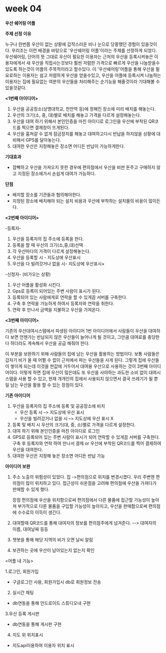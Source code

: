 
# week 04

**우산 쉐어링 어플**

**주제 선정 이유**

누구나 한번쯤 우산이 없는 상황에 갑작스러운 비나 눈으로 당황했던 경험이 있을것이다. 우리조는 이런 배경을 바탕으로 '우산쉐어링 어플'이라는 주제를 선정하게 되었다. 우산쉐어링, 단어의 뜻 그대로 우산이 필요한 이용자는 근처의 우산을 등록시켜놓은 이용자에게서 새 우산을 직접사는것보다 훨씬 저렴한 가격으로 빠르게 우산을 나눔받을수 있도록 하는것이 어플의 주목적이라고 할수있다. 이 '우산쉐어링'어플을 통해 우산을 필요로하는 이용자는 쉽고 저렴하게 우산을 얻을수있고, 우산을 어플에 등록시켜 나눔하는 이용자는 집에 필요없는 여분의 우산들을 처리해주는 순기능을 해줄것이라 기대해볼 수 있을것같다.





  **<1번째 아이디어>**
1. 우산을 공공장소(상명대학교, 천안역 등)에 정해진 장소에 미리 배치를 해놓는다.
2. 우산의 크기(소, 중, 대)별로 배치를 해놓고 가격을 다르게 설정해놓는다.
3. 우산을 대여 하기 위해서 본인인증을 마친 아이디로 로그인을 우산에 부착된 QR코드를 찍으면 결제창이 뜨게된다.
4. 우산을 훔쳐갈 수 없게 잠금장치를 해놓고 대여하고다시 반납을 하지않을 상황에 대비해서 GPS를 달아놓는다.
5. 대여한 우산은 지정해놓은 장소면 어디든 반납이 가능하게한다.

**기대효과**
- 깜빡하고 우산을 가져오지 못한 경우에 편의점에서 우산을 비싼 돈주고 구매하지 않고 지정된 장소에가서 손쉽게 대여가 가능하다.

**단점**
- 배치할 장소를 기관들과 협의해야한다.
- 지정된 장소에 배치해야 되는 설치 비용과 우산에 부착하는 설치물의 비용이 많이든다.





  
 **<2번째 아이디어>**
  
-등록자-
1. 우산을 등록자의 집 주소에 등록을 한다.
2. 등록을 할 때 우산의 크기(소,중,대)선택
3. 각 우산마다의 가격이 다르게 설정해놓는다. 
4. 우산을 등록할 시 - 지도상에 우산표시
5. 우산을 다 빌려갓거나 없을 시- 지도상에 우산표시×

-신청자-
(비가오는 상황)
1. 우산 어플을 활성화 시킨다.
2. Gps로 등록이 되어있는 주변 사람이 표시가 된다. 
3. 등록되어 있는 사람에게로 연락을 할 수 있게끔 서버를 구축한다. 
4. 구축 후 연락을 가능하게 하여서 등록자와 연락을 취한다. 
5. 연락 후 만나서 금액을 지불하고 우산을 가져온다.






 **<3번째 아이디어>**
  
기존의 우산대여시스템에서 파생된 아이디어
1번 아이디어에서 사람들이 우산을 대여하다 보면 언젠가는 반납되지 않은 우산들이 늘어나게 될 것이고, 그만큼 대여료를 충당한다 하더라도 계속해서 우산을 공급 해줘야 한다. 

이 부분을 보완하기 위해 사람들의 집에 남는 우산을 활용하는 방법이다. 
보통 사람들은 갑자기 비가 올 때 어쩔 수 없이 근처에서 파는 우산들을 사게 된다. 그렇게 집에 우산들이 쌓이게 되는데 이것을 싼값에 거두어서 대여용 우산으로 사용하는 것이 3번째 아이디어이다. 
이렇게 하면 집에 우산이 많은데도 또 우산을 사야하는 과도한 소비 없이 대여시스템을 사용 할 수 있고, 현재 개개인의 집에서 사용되지 않으면서 결국 쓰레기가 될 뿐일 남는 우산을 활용 할 수 있는 장점이 있다.


**기존 아이디어**
1.	우산을 등록자의 집 주소에 등록 및 공공장소에 비치
      - 우산 등록 시 –> 지도상에 우산 표시
      - 우산을 빌려갔거나 없을 시 –> 지도상에 우산 표시 X
2.	등록 및 배치 시 우산의 크기(대, 중, 소)별로 가격을 다르게 설정한다.
3.	대여 하기 위해 본인인증을 마친 아이디로 로그인
4.	GPS로 등록되어 있는 주변 사람이 표시가 되어 연락할 수 있게끔 서버를 구축한다. 구축 후 등록자와 연락 하여 만나서 결제 or 우산에 부착된 QR코드를 찍어 결제하여 우산을 대여한다.
5.	대여한 우산은 지정해 놓은 장소면 어디든 반납 가능

**아이디어 보완**
1.  주소 노출의 위험성이 있었다.
    집 ->편의점으로 위치를 변경시켰다. 
    우리 주변엔 편의점이 많이 위치하고 있다. 접근성이 쉬운점을 고려해
    편의점에 우산을 가져다가 판매할 수 있게 했다.
    
    장점
    편의점에 우산을 위치함으로써 편의점에서  다른 물품에 접근할 가능성이 높아져
    부가적으로 다른 물품을 구입할 가능성이 높아지고,
    우산을 판매함으로써 편의점에 수수료의 이득이 생긴다.
    
2. 대여할때 QR코드를 통해 대여자의 정보를 편의점주에게 넘겨준다.
 --> 대여자의 이름, 대여날짜 등등

3. 챗봇을 통해 해당 지역의 비가 오면 날씨 알림

4. 보관하는 곳에 우산이 남아있는지 없는지 확인



<어플 내 기능>

1.로그인, 회원가입
- 구글로그인 사용, 회원가입시 db로 회원정보 전송

2. 실시간 채팅
- db연동을 통해 안드로이드 스튜디오내 구현

3.우산 등록 게시판
- db연동을 통해 게시판 구현

4. 지도 위 위치표시
- 지도api이용하여 이용자 위치 표시
